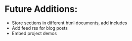 # Future Additions:

- Store sections in different html documents, add includes
- Add feed rss for blog posts
- Embed project demos
